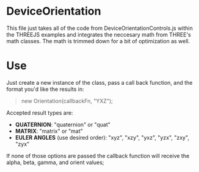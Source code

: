 # DeviceOrientation

This file just takes all of the code from DeviceOrientationControls.js within the THREEJS examples and integrates the neccesary math from THREE's math classes. The math is trimmed down for a bit of optimization as well.

# Use

Just create a new instance of the class, pass a call back function, and the format you'd like the results in:

> new Orientation(callbackFn, "YXZ");

Accepted result types are:

 - **QUATERNION**: "quaternion" or "quat"
 - **MATRIX**: "matrix" or "mat"
 - **EULER ANGLES** (use desired order): "xyz", "xzy", "yxz", "yzx", "zxy", "zyx"

If none of those options are passed the callback function will receive the alpha, beta, gamma, and orient values;
